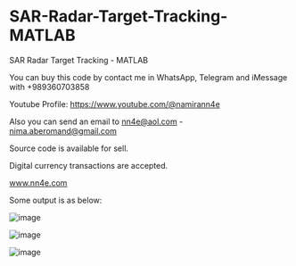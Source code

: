 # SAR-Radar-Target-Tracking-MATLAB
SAR Radar Target Tracking - MATLAB

You can buy this code by contact me in WhatsApp, Telegram and iMessage with +989360703858

Youtube Profile: https://www.youtube.com/@namirann4e

Also you can send an email to nn4e@aol.com - nima.aberomand@gmail.com

Source code is available for sell.

Digital currency transactions are accepted.

www.nn4e.com

Some output is as below:

![image](https://github.com/user-attachments/assets/67e1ff0d-711c-4440-8e5e-7803f58543bd)

![image](https://github.com/user-attachments/assets/4d26e5dd-4d7f-4f33-98c5-391b19bf736e)

![image](https://github.com/user-attachments/assets/34e21591-053e-4e27-bc88-c6f4d67438a9)

